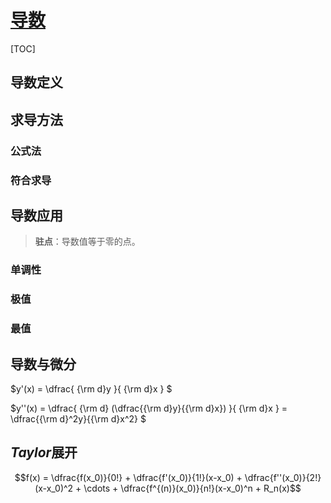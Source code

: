 <link rel='stylesheet' href='../../style/index.css'>
<script src='../../style/index.js'></script>

# [导数](../index.html)

[TOC]

## 导数定义

## 求导方法

### 公式法

### 符合求导

## 导数应用

>**驻点**：导数值等于零的点。

### 单调性

### 极值

### 最值

## 导数与微分

$y'(x) = 
    \dfrac{
        {\rm d}y
    }{
        {\rm d}x
    }
$

$y''(x) = 
    \dfrac{
        {\rm d} (\dfrac{{\rm d}y}{{\rm d}x})
    }{
        {\rm d}x
    } = 
    \dfrac{{\rm d}^2y}{{\rm d}x^2}
$

## *Taylor*展开

$$f(x) = \dfrac{f(x_0)}{0!} + \dfrac{f'(x_0)}{1!}(x-x_0) + \dfrac{f''(x_0)}{2!}(x-x_0)^2 + \cdots + \dfrac{f^{(n)}(x_0)}{n!}(x-x_0)^n + R_n(x)$$

